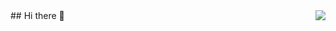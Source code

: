 <img align="right" src="https://visitor-badge.laobi.icu/badge?page_id=Thanveertt.Thanveertt" />
## Hi there 👋

<!--
**Thanveertt/Thanveertt** is a ✨ _special_ ✨ repository because its `README.md` (this file) appears on your GitHub profile.

Here are some ideas to get you started:

- 🔭 I’m currently working on ...
- 🌱 I’m currently learning ...
- 👯 I’m looking to collaborate on ...
- 🤔 I’m looking for help with ...
- 💬 Ask me about ...
- 📫 How to reach me: ...
- 😄 Pronouns: ...
- ⚡ Fun fact: ...
-->
